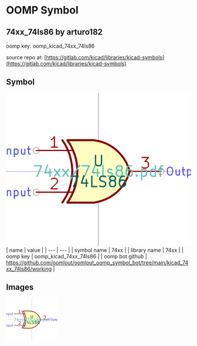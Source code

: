 # OOMP Symbol  
## 74xx_74ls86  by arturo182  
  
oomp key: oomp_kicad_74xx_74ls86  
  
source repo at: [https://gitlab.com/kicad/libraries/kicad-symbols](https://gitlab.com/kicad/libraries/kicad-symbols)  
## Symbol  
  
[![working.png](working_600.png)](working.png)  
| name | value | 
| --- | --- | 
| symbol name | 74xx | 
| library name | 74xx | 
| oomp key | oomp_kicad_74xx_74ls86 | 
| oomp bot github | https://github.com/oomlout/oomlout_oomp_symbol_bot/tree/main/kicad_74xx_74ls86/working | 
## Images  
  
[![working.png](working_140.png)](working.png)  
